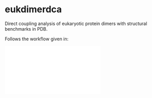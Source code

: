 # eukdimerdca
Direct coupling analysis of eukaryotic protein dimers with structural benchmarks in PDB.

Follows the workflow given in:

![Workflow](run_workflow_diagram.pdf)

